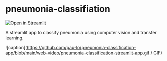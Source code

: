 # pneumonia-classifiation

 [![Open in Streamlit](https://static.streamlit.io/badges/streamlit_badge_black_white.svg)](https://share.streamlit.io/pau-lo/pneumonia-classification-app/main/app.py)

A streamlit app to classify pneumonia using computer vision and transfer learning.


![caption](https://github.com/pau-lo/pneumonia-classification-app/blob/main/web-video/pneumonia-classification-streamlit-app.gif / GIF)

